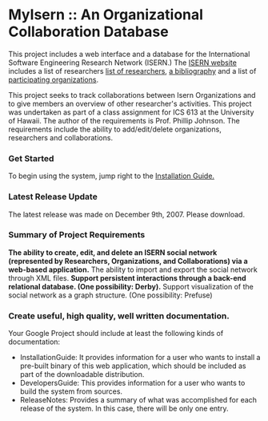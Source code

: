 # MyIsern :: An Organizational Collaboration Database #

This project includes a web interface and a database for the International Software Engineering Research Network (ISERN.) The [ISERN website](http://isern.iese.de/network/ISERN/pub/) includes a list of researchers [list of researchers](http://isern.iese.de/network/ISERN/pub/isern.list_of_members.html),   [a bibliography](http://isern.iese.de/network/ISERN/pub/isern.biblio.html) and a list of [participating organizations](http://isern.iese.de/network/ISERN/pub/isern.memberentries.html).

This project seeks to track collaborations between Isern Organizations and to give members an overview of other researcher's activities. This project was undertaken as part of a class assignment for ICS 613 at the University of Hawaii. The author of the requirements is Prof. Phillip Johnson. The requirements include the ability to add/edit/delete organizations, researchers and collaborations.

### Get Started ###

To begin using the system, jump right to the [Installation Guide.](InstallationGuide.md)


### Latest Release Update ###

The latest release was made on December 9th, 2007. Please download.

### Summary of Project Requirements ###

**The ability to create, edit, and delete an ISERN social network (represented by Researchers, Organizations, and Collaborations) via a web-based application.** The ability to import and export the social network through XML files.
**Support persistent interactions through a back-end relational database. (One possibility: Derby).** Support visualization of the social network as a graph structure. (One possibility: Prefuse)

### Create useful, high quality, well written documentation. ###


Your Google Project should include at least the following kinds of documentation:

  * InstallationGuide:   It provides information for a user who wants to install a pre-built binary of this web application, which should be included as part of the downloadable distribution.
  * DevelopersGuide:   This provides information for a user who wants to build the system from sources.
  * ReleaseNotes: Provides a summary of what was accomplished for each release of the system.  In this case, there will be only one entry.